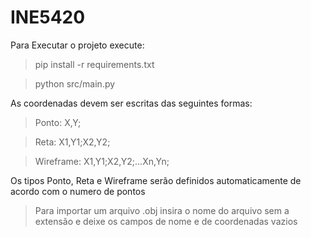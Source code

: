 # INE5420

Para Executar o projeto execute:

> pip install -r requirements.txt

> python src/main.py

As coordenadas devem ser escritas das seguintes formas:

> Ponto: X,Y;

> Reta: X1,Y1;X2,Y2;

> Wireframe: X1,Y1;X2,Y2;...Xn,Yn;

Os tipos Ponto, Reta e Wireframe serão definidos automaticamente de acordo com o numero de pontos

> Para importar um arquivo .obj insira o nome do arquivo sem a extensão e deixe os campos de nome e de coordenadas vazios
